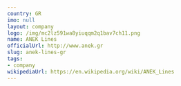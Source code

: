 ```yaml
---
country: GR
imo: null
layout: company
logo: /img/mc2lz591wa8yiuqqm2q1bav7ch11.png
name: ANEK Lines
officialUrl: http://www.anek.gr
slug: anek-lines-gr
tags:
- company
wikipediaUrl: https://en.wikipedia.org/wiki/ANEK_Lines
---
```


